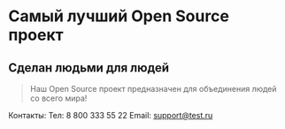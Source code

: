 # Самый лучший Open Source проект

## Сделан людьми для людей

> Наш Open Source проект предназначен для объединения людей со всего мира!

 Контакты:
Тел: 8 800 333 55 22
Email: support@test.ru
